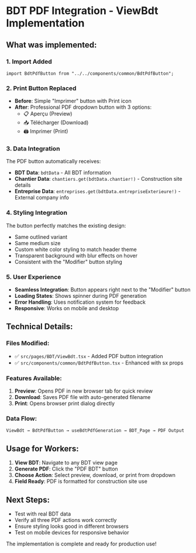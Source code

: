 # BDT PDF Integration - ViewBdt Implementation

## What was implemented:

### 1. **Import Added**
```tsx
import BdtPdfButton from "../../components/common/BdtPdfButton";
```

### 2. **Print Button Replaced**
- **Before**: Simple "Imprimer" button with Print icon
- **After**: Professional PDF dropdown button with 3 options:
  - 📋 Aperçu (Preview)
  - 📥 Télécharger (Download) 
  - 🖨️ Imprimer (Print)

### 3. **Data Integration**
The PDF button automatically receives:
- **BDT Data**: `bdtData` - All BDT information
- **Chantier Data**: `chantiers.get(bdtData.chantier!)` - Construction site details
- **Entreprise Data**: `entreprises.get(bdtData.entrepriseExterieure!)` - External company info

### 4. **Styling Integration**
The button perfectly matches the existing design:
- Same outlined variant
- Same medium size
- Custom white color styling to match header theme
- Transparent background with blur effects on hover
- Consistent with the "Modifier" button styling

### 5. **User Experience**
- **Seamless Integration**: Button appears right next to the "Modifier" button
- **Loading States**: Shows spinner during PDF generation
- **Error Handling**: Uses notification system for feedback
- **Responsive**: Works on mobile and desktop

## Technical Details:

### Files Modified:
- ✅ `src/pages/BDT/ViewBdt.tsx` - Added PDF button integration
- ✅ `src/components/common/BdtPdfButton.tsx` - Enhanced with sx props

### Features Available:
1. **Preview**: Opens PDF in new browser tab for quick review
2. **Download**: Saves PDF file with auto-generated filename
3. **Print**: Opens browser print dialog directly

### Data Flow:
```
ViewBdt → BdtPdfButton → useBdtPdfGeneration → BDT_Page → PDF Output
```

## Usage for Workers:
1. **View BDT**: Navigate to any BDT view page
2. **Generate PDF**: Click the "PDF BDT" button 
3. **Choose Action**: Select preview, download, or print from dropdown
4. **Field Ready**: PDF is formatted for construction site use

## Next Steps:
- Test with real BDT data
- Verify all three PDF actions work correctly
- Ensure styling looks good in different browsers
- Test on mobile devices for responsive behavior

The implementation is complete and ready for production use!

